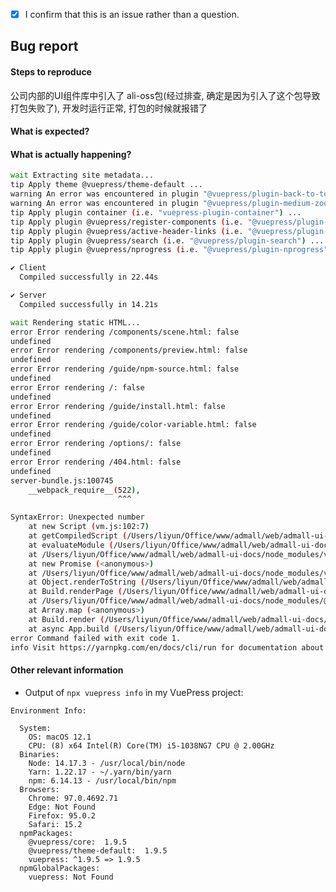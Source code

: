 <!-- Please don't delete this template or we'll close your issue -->
<!-- Before creating an issue please make sure you are using the latest version of VuePress. -->

<!-- Please confirm you will submit an issue. -->
<!-- Issues which contain questions or support requests will be closed. -->
<!-- (Update "[ ]" to "[x]" to check a box) -->

- [x] I confirm that this is an issue rather than a question.

<!-- Please ask questions via following several ways. -->
<!-- https://vue-land.js.org/ -->
<!-- https://forum.vuejs.org/ -->
<!-- https://stackoverflow.com/questions/ask?tags=vuepress -->

## Bug report

#### Steps to reproduce
公司内部的UI组件库中引入了 ali-oss包(经过排查, 确定是因为引入了这个包导致打包失败了), 开发时运行正常, 打包的时候就报错了



<!-- If you are reporting a bug that can ONLY be reproduced on your repository, PLEASE provide this repo link. That takes guessing work out of the way and saves us time. -->

<!-- If your repo isn't public, you can use `codesandbox` or `yarn create vuepress` to create a minimal reproduction -->

#### What is expected?

#### What is actually happening?

```bash
wait Extracting site metadata...
tip Apply theme @vuepress/theme-default ...
warning An error was encountered in plugin "@vuepress/plugin-back-to-top"
warning An error was encountered in plugin "@vuepress/plugin-medium-zoom"
tip Apply plugin container (i.e. "vuepress-plugin-container") ...
tip Apply plugin @vuepress/register-components (i.e. "@vuepress/plugin-register-components") ...
tip Apply plugin @vuepress/active-header-links (i.e. "@vuepress/plugin-active-header-links") ...
tip Apply plugin @vuepress/search (i.e. "@vuepress/plugin-search") ...
tip Apply plugin @vuepress/nprogress (i.e. "@vuepress/plugin-nprogress") ...

✔ Client
  Compiled successfully in 22.44s

✔ Server
  Compiled successfully in 14.21s

wait Rendering static HTML...
error Error rendering /components/scene.html: false
undefined
error Error rendering /components/preview.html: false
undefined
error Error rendering /guide/npm-source.html: false
undefined
error Error rendering /: false
undefined
error Error rendering /guide/install.html: false
undefined
error Error rendering /guide/color-variable.html: false
undefined
error Error rendering /options/: false
undefined
error Error rendering /404.html: false
undefined
server-bundle.js:100745
	__webpack_require__(522),
	                    ^^^

SyntaxError: Unexpected number
    at new Script (vm.js:102:7)
    at getCompiledScript (/Users/liyun/Office/www/admall/web/admall-ui-docs/node_modules/vue-server-renderer/build.dev.js:9318:18)
    at evaluateModule (/Users/liyun/Office/www/admall/web/admall-ui-docs/node_modules/vue-server-renderer/build.dev.js:9333:18)
    at /Users/liyun/Office/www/admall/web/admall-ui-docs/node_modules/vue-server-renderer/build.dev.js:9409:18
    at new Promise (<anonymous>)
    at /Users/liyun/Office/www/admall/web/admall-ui-docs/node_modules/vue-server-renderer/build.dev.js:9401:14
    at Object.renderToString (/Users/liyun/Office/www/admall/web/admall-ui-docs/node_modules/vue-server-renderer/build.dev.js:9577:9)
    at Build.renderPage (/Users/liyun/Office/www/admall/web/admall-ui-docs/node_modules/@vuepress/core/lib/node/build/index.js:150:34)
    at /Users/liyun/Office/www/admall/web/admall-ui-docs/node_modules/@vuepress/core/lib/node/build/index.js:95:43
    at Array.map (<anonymous>)
    at Build.render (/Users/liyun/Office/www/admall/web/admall-ui-docs/node_modules/@vuepress/core/lib/node/build/index.js:95:26)
    at async App.build (/Users/liyun/Office/www/admall/web/admall-ui-docs/node_modules/@vuepress/core/lib/node/App.js:499:5)
error Command failed with exit code 1.
info Visit https://yarnpkg.com/en/docs/cli/run for documentation about this command.
```
#### Other relevant information

- Output of `npx vuepress info` in my VuePress project:
```
Environment Info:

  System:
    OS: macOS 12.1
    CPU: (8) x64 Intel(R) Core(TM) i5-1038NG7 CPU @ 2.00GHz
  Binaries:
    Node: 14.17.3 - /usr/local/bin/node
    Yarn: 1.22.17 - ~/.yarn/bin/yarn
    npm: 6.14.13 - /usr/local/bin/npm
  Browsers:
    Chrome: 97.0.4692.71
    Edge: Not Found
    Firefox: 95.0.2
    Safari: 15.2
  npmPackages:
    @vuepress/core:  1.9.5
    @vuepress/theme-default:  1.9.5
    vuepress: ^1.9.5 => 1.9.5
  npmGlobalPackages:
    vuepress: Not Found
```